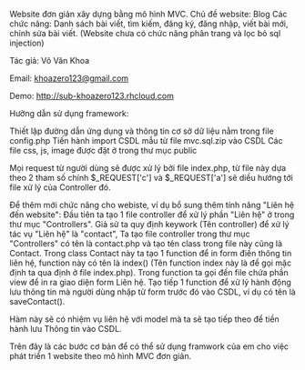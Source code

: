 Website đơn giản xây dựng bằng mô hình MVC.
Chủ đề website: Blog
Các chức năng: Danh sách bài viết, tìm kiếm, đăng ký, đăng nhập, viết bài mới, chỉnh sửa bài viết.
(Website chưa có chức năng phân trang và lọc bỏ sql injection)

Tác giả: Võ Văn Khoa

Email: khoazero123@gmail.com

Demo: http://sub-khoazero123.rhcloud.com

Hưỡng dẫn sử dụng framework: 

Thiết lập đường dẫn ứng dụng và thông tin cơ sở dữ liệu nằm trong file config.php
Tiến hành import CSDL mẫu từ file mvc.sql.zip vào CSDL
Các file css, js, image được đặt ở trong thư mục public
 
Mọi request từ người dùng sẽ được xử lý bởi file index.php, từ file này dựa theo 2 tham số chính $_REQUEST['c'] và $_REQUEST['a'] sẽ diều hướng tới file xử lý của Controller đó.

Để thêm mới chức năng cho webiste, ví dụ bổ sung thêm tính năng "Liên hệ đến website":
Đầu tiên ta tạo 1 file controller để xử lý phần "Liên hệ" ở trong thư mục "Controllers".
Giả sử ta quy định keywork (Tên controller) để xử lý tác vụ "Liên hệ" là "contact",
Ta tạo file controller trong thư mục "Controllers" có tên là contact.php và tạo tên class trong file này cũng là Contact.
Trong class Contact này ta tạo 1 function để in form điền thông tin liên hệ, function này có tên là index() (Tên function index này là để gọi mặc định ta qua định ở file index.php).
Trong function ta gọi đến file chứa phần view để in ra giao diện form Liên hệ.
Tạo tiếp 1 function để xử lý hành động lưu thông tin mà người dùng nhập từ form trước đó vào CSDL, ví dụ có tên là saveContact().

Hàm này sẽ có nhiệm vụ liên hệ với model mà ta sẽ tạo tiếp theo để tiền hành lưu Thông tin vào CSDL.


Trên đây là các bước cơ bản để có thể sử dụng framwork của em cho việc phát triển 1 website theo mô hình MVC đơn giản.
